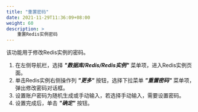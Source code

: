 ```yaml
---
title: "重置密码"
date: 2021-11-29T11:36:09+08:00
weight: 60
description: >
    重置Redis实例密码
---
```


该功能用于修改Redis实例的密码。

1. 在左侧导航栏，选择 **_"数据库/Redis/Redis实例"_** 菜单项，进入Redis实例页面。
2. 单击Redis实例右侧操作列 **_"更多"_** 按钮，选择下拉菜单 **_"重置密码"_** 菜单项，弹出修改密码对话框。
2. 设置账户密码为随机生成或手动输入，若选择手动输入，需要设置密码。
3. 设置完成后，单击 **_"确定"_** 按钮。
